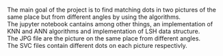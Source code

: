 The main goal of the project is to find matching dots in two pictures of the same place but from different angles by using the algorithms.<br>
The jupyter notebook cantains among other things, an implementation of KNN and ANN algorithms and implementation of LSH data structure.<br>
The JPG file are the picture on the same place from different angles.<br>
The SVC files contain different dots on each picture respectivly.
